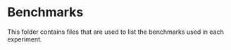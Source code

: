 # Benchmarks

This folder contains files that are used to list the benchmarks used in each experiment.